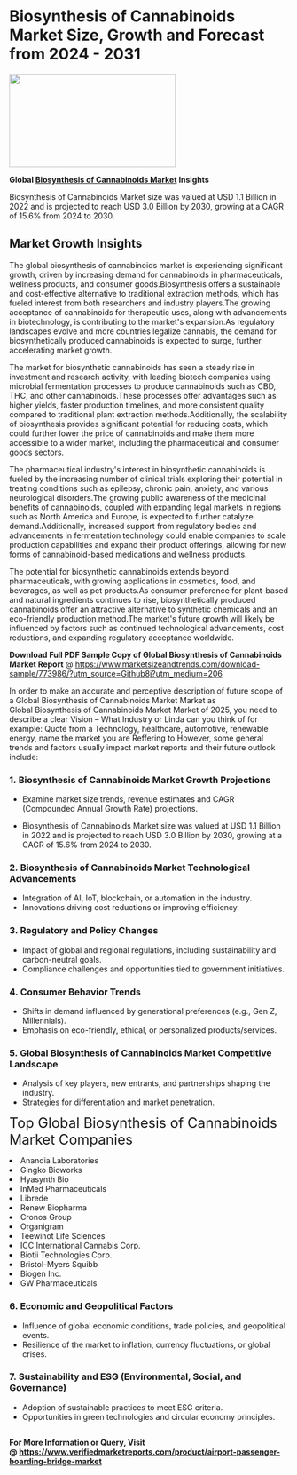 <H1>Biosynthesis of Cannabinoids Market Size, Growth and Forecast from 2024 - 2031</H1><img class="aligncenter size-medium wp-image-584254" src="https://thirdeyenews.in/wp-content/uploads/2024/09/Global-Market-Research-300x168.jpeg" alt="" width="300" height="168" /><p><strong>Global&nbsp;<a href="https://www.marketsizeandtrends.com/download-sample/773986/?utm_source=Github8j?utm_medium=206">Biosynthesis of Cannabinoids Market</a> Insights</strong></p><p>Biosynthesis of Cannabinoids Market size was valued at USD 1.1 Billion in 2022 and is projected to reach USD 3.0 Billion by 2030, growing at a CAGR of 15.6% from 2024 to 2030.</p><p><h2>Market Growth Insights</h2> <p>The global biosynthesis of cannabinoids market is experiencing significant growth, driven by increasing demand for cannabinoids in pharmaceuticals, wellness products, and consumer goods.Biosynthesis offers a sustainable and cost-effective alternative to traditional extraction methods, which has fueled interest from both researchers and industry players.The growing acceptance of cannabinoids for therapeutic uses, along with advancements in biotechnology, is contributing to the market's expansion.As regulatory landscapes evolve and more countries legalize cannabis, the demand for biosynthetically produced cannabinoids is expected to surge, further accelerating market growth.</p> <p>The market for biosynthetic cannabinoids has seen a steady rise in investment and research activity, with leading biotech companies using microbial fermentation processes to produce cannabinoids such as CBD, THC, and other cannabinoids.These processes offer advantages such as higher yields, faster production timelines, and more consistent quality compared to traditional plant extraction methods.Additionally, the scalability of biosynthesis provides significant potential for reducing costs, which could further lower the price of cannabinoids and make them more accessible to a wider market, including the pharmaceutical and consumer goods sectors.</p> <p>The pharmaceutical industry's interest in biosynthetic cannabinoids is fueled by the increasing number of clinical trials exploring their potential in treating conditions such as epilepsy, chronic pain, anxiety, and various neurological disorders.The growing public awareness of the medicinal benefits of cannabinoids, coupled with expanding legal markets in regions such as North America and Europe, is expected to further catalyze demand.Additionally, increased support from regulatory bodies and advancements in fermentation technology could enable companies to scale production capabilities and expand their product offerings, allowing for new forms of cannabinoid-based medications and wellness products.</p> <p>The potential for biosynthetic cannabinoids extends beyond pharmaceuticals, with growing applications in cosmetics, food, and beverages, as well as pet products.As consumer preference for plant-based and natural ingredients continues to rise, biosynthetically produced cannabinoids offer an attractive alternative to synthetic chemicals and an eco-friendly production method.The market's future growth will likely be influenced by factors such as continued technological advancements, cost reductions, and expanding regulatory acceptance worldwide.</p> <p><span class=""><strong>Download Full PDF Sample Copy of Global Biosynthesis of Cannabinoids Market Report</strong> @ <a href="https://www.marketsizeandtrends.com/download-sample/773986/?utm_source=Github8j?utm_medium=206" target="_blank">https://www.marketsizeandtrends.com/download-sample/773986/?utm_source=Github8j?utm_medium=206</a></span></p><p>In order to make an accurate and perceptive description of future scope of a Global&nbsp;Biosynthesis of Cannabinoids Market Market as Global&nbsp;Biosynthesis of Cannabinoids Market Market of 2025, you need to describe a clear Vision &ndash; What Industry or Linda can you think of for example: Quote from a Technology, healthcare, automotive, renewable energy, name the market you are Reffering to.However, some general trends and factors usually impact market reports and their future outlook include:</p><h3>1.&nbsp;<strong>Biosynthesis of Cannabinoids Market Growth Projections</strong></h3><ul><li>Examine market size trends, revenue estimates and CAGR (Compounded Annual Growth Rate) projections.</li><li><p>Biosynthesis of Cannabinoids Market size was valued at USD 1.1 Billion in 2022 and is projected to reach USD 3.0 Billion by 2030, growing at a CAGR of 15.6% from 2024 to 2030.</p></li></ul><h3>2.&nbsp;<strong>Biosynthesis of Cannabinoids Market Technological Advancements</strong></h3><ul><li>Integration of AI, IoT, blockchain, or automation in the industry.</li><li>Innovations driving cost reductions or improving efficiency.</li></ul><h3>3.&nbsp;<strong>Regulatory and Policy Changes</strong></h3><ul><li>Impact of global and regional regulations, including sustainability and carbon-neutral goals.</li><li>Compliance challenges and opportunities tied to government initiatives.</li></ul><h3>4.&nbsp;<strong>Consumer Behavior Trends</strong></h3><ul><li>Shifts in demand influenced by generational preferences (e.g., Gen Z, Millennials).</li><li>Emphasis on eco-friendly, ethical, or personalized products/services.</li></ul><h3>5.&nbsp;<strong>Global Biosynthesis of Cannabinoids Market Competitive Landscape</strong></h3><ul><li>Analysis of key players, new entrants, and partnerships shaping the industry.</li><li>Strategies for differentiation and market penetration.</li></ul><p data-pm-slice="1 1 []"><span style="color: inherit; font-family: inherit; font-size: 25px;">Top Global Biosynthesis of Cannabinoids Market Companies</span></p><div class="" data-test-id=""><p><li>Anandia Laboratories</li><li> Gingko Bioworks</li><li> Hyasynth Bio</li><li> InMed Pharmaceuticals</li><li> Librede</li><li> Renew Biopharma</li><li> Cronos Group</li><li> Organigram</li><li> Teewinot Life Sciences</li><li> ICC International Cannabis Corp.</li><li> Biotii Technologies Corp.</li><li> Bristol-Myers Squibb</li><li> Biogen Inc.</li><li> GW Pharmaceuticals</li></p></div><h3>6.&nbsp;<strong>Economic and Geopolitical Factors</strong></h3><ul><li>Influence of global economic conditions, trade policies, and geopolitical events.</li><li>Resilience of the market to inflation, currency fluctuations, or global crises.</li></ul><h3>7.&nbsp;<strong>Sustainability and ESG (Environmental, Social, and Governance)</strong></h3><ul><li>Adoption of sustainable practices to meet ESG criteria.</li><li>Opportunities in green technologies and circular economy principles.</li></ul><h2><strong style="font-size: 14px;">For More Information or Query, Visit @&nbsp;</strong><a style="background-color: #ffffff; font-size: 14px;" href="https://www.marketsizeandtrends.com/report/biosynthesis-of-cannabinoids-market/" target="_blank">https://www.verifiedmarketreports.com/product/airport-passenger-boarding-bridge-market</a></h2>
